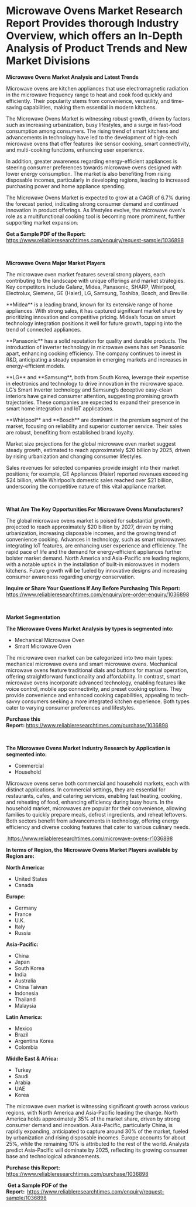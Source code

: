 <p><h1>Microwave Ovens Market Research Report Provides thorough Industry Overview, which offers an In-Depth Analysis of Product Trends and New Market Divisions</h1></p><p><strong>Microwave Ovens Market Analysis and Latest Trends</strong></p>
<p><p>Microwave ovens are kitchen appliances that use electromagnetic radiation in the microwave frequency range to heat and cook food quickly and efficiently. Their popularity stems from convenience, versatility, and time-saving capabilities, making them essential in modern kitchens.</p><p>The Microwave Ovens Market is witnessing robust growth, driven by factors such as increasing urbanization, busy lifestyles, and a surge in fast-food consumption among consumers. The rising trend of smart kitchens and advancements in technology have led to the development of high-tech microwave ovens that offer features like sensor cooking, smart connectivity, and multi-cooking functions, enhancing user experience.</p><p>In addition, greater awareness regarding energy-efficient appliances is steering consumer preferences towards microwave ovens designed with lower energy consumption. The market is also benefiting from rising disposable incomes, particularly in developing regions, leading to increased purchasing power and home appliance spending.</p><p>The Microwave Ovens Market is expected to grow at a CAGR of 6.7% during the forecast period, indicating strong consumer demand and continued innovation in product offerings. As lifestyles evolve, the microwave oven's role as a multifunctional cooking tool is becoming more prominent, further supporting market expansion.</p></p>
<p><strong>Get a Sample PDF of the Report:&nbsp;</strong> <a href="https://www.reliableresearchtimes.com/enquiry/request-sample/1036898?utm_campaign=3350&utm_medium=2&utm_source=Github&utm_content=ia&utm_term=17042025&utm_id=microwave-ovens">https://www.reliableresearchtimes.com/enquiry/request-sample/1036898</a></p>
<p>&nbsp;</p>
<p><strong>Microwave Ovens Major Market Players</strong></p>
<p><p>The microwave oven market features several strong players, each contributing to the landscape with unique offerings and market strategies. Key competitors include Galanz, Midea, Panasonic, SHARP, Whirlpool, Electrolux, Siemens, GE (Haier), LG, Samsung, Toshiba, Bosch, and Breville.</p><p>**Midea** is a leading brand, known for its extensive range of home appliances. With strong sales, it has captured significant market share by prioritizing innovation and competitive pricing. Midea’s focus on smart technology integration positions it well for future growth, tapping into the trend of connected appliances.</p><p>**Panasonic** has a solid reputation for quality and durable products. The introduction of inverter technology in microwave ovens has set Panasonic apart, enhancing cooking efficiency. The company continues to invest in R&D, anticipating a steady expansion in emerging markets and increases in energy-efficient models.</p><p>**LG** and **Samsung**, both from South Korea, leverage their expertise in electronics and technology to drive innovation in the microwave space. LG’s Smart Inverter technology and Samsung’s deceptive easy-clean interiors have gained consumer attention, suggesting promising growth trajectories. These companies are expected to expand their presence in smart home integration and IoT applications.</p><p>**Whirlpool** and **Bosch** are dominant in the premium segment of the market, focusing on reliability and superior customer service. Their sales are robust, benefiting from established brand loyalty.</p><p>Market size projections for the global microwave oven market suggest steady growth, estimated to reach approximately $20 billion by 2025, driven by rising urbanization and changing consumer lifestyles.</p><p>Sales revenues for selected companies provide insight into their market positions; for example, GE Appliances (Haier) reported revenues exceeding $24 billion, while Whirlpool’s domestic sales reached over $21 billion, underscoring the competitive nature of this vital appliance market.</p></p>
<p>&nbsp;</p>
<p><strong>What Are The Key Opportunities For Microwave Ovens Manufacturers?</strong></p>
<p><p>The global microwave ovens market is poised for substantial growth, projected to reach approximately $20 billion by 2027, driven by rising urbanization, increasing disposable incomes, and the growing trend of convenience cooking. Advances in technology, such as smart microwaves integrating IoT features, are enhancing user experience and efficiency. The rapid pace of life and the demand for energy-efficient appliances further bolster market demand. North America and Asia-Pacific are leading regions, with a notable uptick in the installation of built-in microwaves in modern kitchens. Future growth will be fueled by innovative designs and increasing consumer awareness regarding energy conservation.</p></p>
<p><strong>Inquire or Share Your Questions If Any Before Purchasing This Report:</strong> <a href="https://www.reliableresearchtimes.com/enquiry/pre-order-enquiry/1036898?utm_campaign=3350&utm_medium=2&utm_source=Github&utm_content=ia&utm_term=17042025&utm_id=microwave-ovens">https://www.reliableresearchtimes.com/enquiry/pre-order-enquiry/1036898</a></p>
<p>&nbsp;</p>
<p><strong>Market Segmentation</strong></p>
<p><strong>The Microwave Ovens Market Analysis by types is segmented into:</strong></p>
<p><ul><li>Mechanical Microwave Oven</li><li>Smart Microwave Oven</li></ul></p>
<p><p>The microwave oven market can be categorized into two main types: mechanical microwave ovens and smart microwave ovens. Mechanical microwave ovens feature traditional dials and buttons for manual operation, offering straightforward functionality and affordability. In contrast, smart microwave ovens incorporate advanced technology, enabling features like voice control, mobile app connectivity, and preset cooking options. They provide convenience and enhanced cooking capabilities, appealing to tech-savvy consumers seeking a more integrated kitchen experience. Both types cater to varying consumer preferences and lifestyles.</p></p>
<p><strong>Purchase this Report:&nbsp;</strong><a href="https://www.reliableresearchtimes.com/purchase/1036898?utm_campaign=3350&utm_medium=2&utm_source=Github&utm_content=ia&utm_term=17042025&utm_id=microwave-ovens">https://www.reliableresearchtimes.com/purchase/1036898</a></p>
<p>&nbsp;</p>
<p><strong>The Microwave Ovens Market Industry Research by Application is segmented into:</strong></p>
<p><ul><li>Commercial</li><li>Household</li></ul></p>
<p><p>Microwave ovens serve both commercial and household markets, each with distinct applications. In commercial settings, they are essential for restaurants, cafes, and catering services, enabling fast heating, cooking, and reheating of food, enhancing efficiency during busy hours. In the household market, microwaves are popular for their convenience, allowing families to quickly prepare meals, defrost ingredients, and reheat leftovers. Both sectors benefit from advancements in technology, offering energy efficiency and diverse cooking features that cater to various culinary needs.</p></p>
<p><a href="https://www.reliableresearchtimes.com/microwave-ovens-r1036898?utm_campaign=3350&utm_medium=2&utm_source=Github&utm_content=ia&utm_term=17042025&utm_id=microwave-ovens">&nbsp;https://www.reliableresearchtimes.com/microwave-ovens-r1036898</a></p>
<p><strong>In terms of Region, the Microwave Ovens Market Players available by Region are:</strong></p>
<p>
    <p> <strong> North America: </strong>
        <ul>
            <li>United States</li>
            <li>Canada</li>
        </ul>
        </p> 
    <p> <strong> Europe: </strong>
        <ul>
            <li>Germany</li>
            <li>France</li>
            <li>U.K.</li>
            <li>Italy</li>
            <li>Russia</li>
        </ul>
        </p> 
    <p> <strong> Asia-Pacific: </strong>
        <ul>
            <li>China</li>
            <li>Japan</li>
            <li>South Korea</li>
            <li>India</li>
            <li>Australia</li>
            <li>China Taiwan</li>
            <li>Indonesia</li>
            <li>Thailand</li>
            <li>Malaysia</li>
        </ul>
        </p> 
    <p> <strong> Latin America: </strong>
        <ul>
            <li>Mexico</li>
            <li>Brazil</li>
            <li>Argentina Korea</li>
            <li>Colombia</li>
        </ul>
        </p> 
    <p> <strong> Middle East & Africa: </strong>
        <ul>
            <li>Turkey</li>
            <li>Saudi</li>
            <li>Arabia</li>
            <li>UAE</li>
            <li>Korea</li>
        </ul>
    </p>
    </p>
<p><p>The microwave oven market is witnessing significant growth across various regions, with North America and Asia-Pacific leading the charge. North America holds approximately 35% of the market share, driven by strong consumer demand and innovation. Asia-Pacific, particularly China, is rapidly expanding, anticipated to capture around 30% of the market, fueled by urbanization and rising disposable incomes. Europe accounts for about 25%, while the remaining 10% is attributed to the rest of the world. Analysts predict Asia-Pacific will dominate by 2025, reflecting its growing consumer base and technological advancements.</p></p>
<p><strong>Purchase this Report: </strong><a href="https://www.reliableresearchtimes.com/purchase/1036898?utm_campaign=3350&utm_medium=2&utm_source=Github&utm_content=ia&utm_term=17042025&utm_id=microwave-ovens">https://www.reliableresearchtimes.com/purchase/1036898</a></p>
<p>&nbsp;<strong>Get a Sample PDF of the Report:&nbsp;&nbsp;</strong><a href="https://www.reliableresearchtimes.com/enquiry/request-sample/1036898?utm_campaign=3350&utm_medium=2&utm_source=Github&utm_content=ia&utm_term=17042025&utm_id=microwave-ovens">https://www.reliableresearchtimes.com/enquiry/request-sample/1036898</a></p>
<p><strong></strong></p>
<p><p></p><p></p><p></p></p>